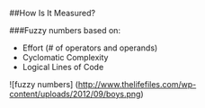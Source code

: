 ##How Is It Measured?

###Fuzzy numbers based on:
* Effort (# of operators and operands)
* Cyclomatic Complexity
* Logical Lines of Code

![fuzzy numbers] (http://www.thelifefiles.com/wp-content/uploads/2012/09/boys.png)
